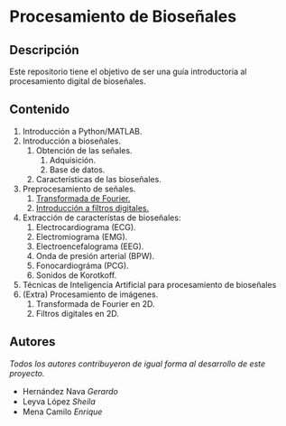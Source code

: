 # Procesamiento de Bioseñales

## Descripción
Este repositorio tiene el objetivo de ser una guía introductoria al procesamiento digital de bioseñales.

## Contenido
1. Introducción a Python/MATLAB.
2. Introducción a bioseñales.
    1. Obtención de las señales.
        1. Adquisición.
        2. Base de datos.
    2. Características de las bioseñales.
3. Preprocesamiento de señales.
    1. [Transformada de Fourier.](./3_prepocesamiento/1_transformada_fourier.ipynb)
    2. [Introducción a filtros digitales.](./3_prepocesamiento/2_filtros_digitales.ipynb)
4. Extracción de característas de bioseñales:
    1. Electrocardiograma (ECG).
    2. Electromiograma (EMG).
    3. Electroencefalograma (EEG).
    4. Onda de presión arterial (BPW).
    5. Fonocardiográma (PCG).
    6. Sonidos de Korotkoff.
5. Técnicas de Inteligencia Artificial para procesamiento de bioseñales
6. (Extra) Procesamiento de imágenes.
    1. Transformada de Fourier en 2D.
    2. Filtros digitales en 2D.

## Autores
_Todos los autores contribuyeron de igual forma al desarrollo de este proyecto._
- Hernández Nava _Gerardo_ &nbsp;<a href="https://github.com/Gerardo-Hernandez"><img src="https://github.com/ultralytics/assets/raw/main/social/logo-social-github.png" height="15em"></a>&nbsp; <a href="https://www.linkedin.com/in/GerardoHernándezNava/"><img src="https://github.com/ultralytics/assets/raw/main/social/logo-social-linkedin.png" height="15em"></a>
- Leyva López _Sheila_ &nbsp;<a href="https://github.com/sleyva29"><img src="https://github.com/ultralytics/assets/raw/main/social/logo-social-github.png" height="15em"></a>&nbsp; <a href="https://www.linkedin.com/in/sheileyva/"><img src="https://github.com/ultralytics/assets/raw/main/social/logo-social-linkedin.png" height="15em"></a>
- Mena Camilo _Enrique_ &nbsp;<a href="https://github.com/EnriqueMC557"><img src="https://github.com/ultralytics/assets/raw/main/social/logo-social-github.png" height="15em"></a>&nbsp; <a href="https://www.linkedin.com/in/enriquemenacamilo/"><img src="https://github.com/ultralytics/assets/raw/main/social/logo-social-linkedin.png" height="15em"></a>
